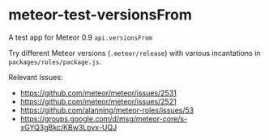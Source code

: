 meteor-test-versionsFrom
========================

A test app for Meteor 0.9 `api.versionsFrom`


Try different Meteor versions (`.meteor/release`) with various incantations in `packages/roles/package.js`.


Relevant Issues:

* https://github.com/meteor/meteor/issues/2531
* https://github.com/meteor/meteor/issues/2521
* https://github.com/alanning/meteor-roles/issues/53
* https://groups.google.com/d/msg/meteor-core/s-xGYQ3gBkc/KBw3Lpvx-UQJ
